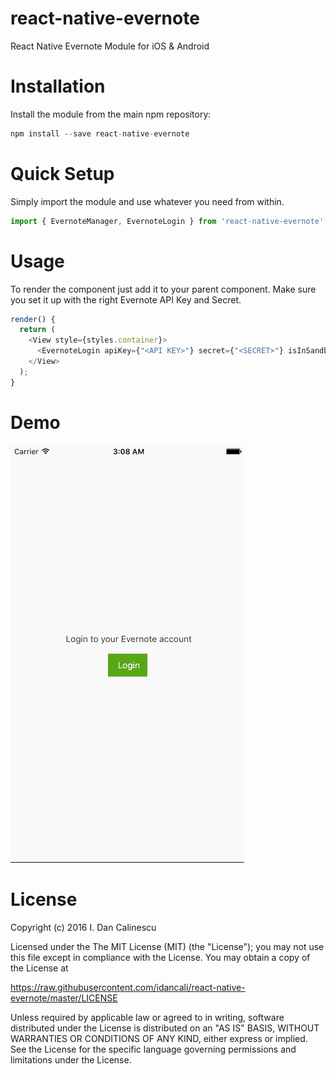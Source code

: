 # react-native-evernote
React Native Evernote Module for iOS & Android

# Installation

Install the module from the main npm repository:

```javascript
npm install --save react-native-evernote
```

# Quick Setup

Simply import the module and use whatever you need from within.

```javascript
import { EvernoteManager, EvernoteLogin } from 'react-native-evernote';
```

# Usage

To render the component just add it to your parent component. Make sure you set it up with the right Evernote API Key and Secret.

```javascript
render() {
  return (
    <View style={styles.container}>
      <EvernoteLogin apiKey={"<API KEY>"} secret={"<SECRET>"} isInSandboxMode={true} />
    </View>
  );
}
```

# Demo

![demo](https://raw.githubusercontent.com/idancali/react-native-evernote/master/docs/0-1-0.0.gif)

# License

Copyright (c) 2016 I. Dan Calinescu

 Licensed under the The MIT License (MIT) (the "License");
 you may not use this file except in compliance with the License.
 You may obtain a copy of the License at

 https://raw.githubusercontent.com/idancali/react-native-evernote/master/LICENSE

 Unless required by applicable law or agreed to in writing, software
 distributed under the License is distributed on an "AS IS" BASIS,
 WITHOUT WARRANTIES OR CONDITIONS OF ANY KIND, either express or implied.
 See the License for the specific language governing permissions and
 limitations under the License.
